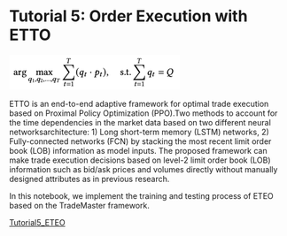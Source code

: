 # Tutorial 5: Order Execution with ETTO
<img src="./OE_FORM.png" style="zoom:50%;" />

ETTO is an end-to-end adaptive framework for optimal trade execution based on Proximal Policy Optimization (PPO).Two methods to account for the time dependencies in the market data based on two different neural networksarchitecture: 1) Long short-term memory (LSTM) networks, 2) Fully-connected networks (FCN) by stacking the most recent limit order book (LOB) information as model inputs. The proposed framework can make trade execution decisions based on level-2 limit order book (LOB) information such as bid/ask prices and volumes directly without manually designed attributes as in previous research. 


In this notebook, we implement the training and testing process of ETEO based on the TradeMaster framework.

[Tutorial5_ETEO](https://github.com/TradeMaster-NTU/TradeMaster/blob/main/tutorial/Tutorial5_ETTO.ipynb)

